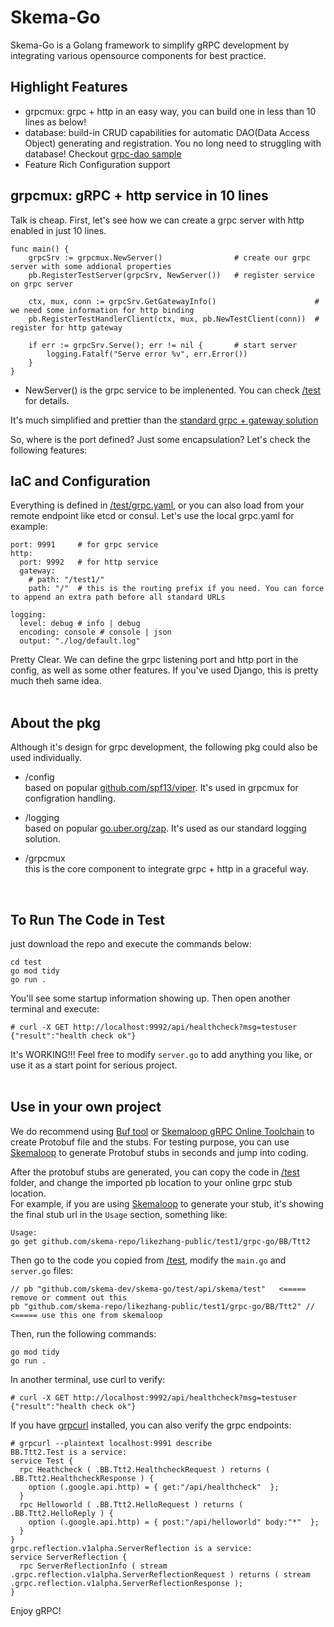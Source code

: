 # Skema-Go
Skema-Go is a Golang framework to simplify gRPC development by integrating various opensource components for best practice.  

## Highlight Features  
- grpcmux: grpc + http in an easy way, you can build one in less than 10 lines as below!
- database: build-in CRUD capabilities for automatic DAO(Data Access Object) generating and registration. You no long need to struggling with database! Checkout [grpc-dao sample](https://github.com/skema-dev/skema-go/tree/main/sample/grpc-dao)
- Feature Rich Configuration support


## grpcmux: gRPC + http service in 10 lines
Talk is cheap. First, let's see how we can create a grpc server with http enabled in just 10 lines.
```
func main() {
	grpcSrv := grpcmux.NewServer()                # create our grpc server with some addional properties
	pb.RegisterTestServer(grpcSrv, NewServer())   # register service on grpc server

	ctx, mux, conn := grpcSrv.GetGatewayInfo()                      # we need some information for http binding
	pb.RegisterTestHandlerClient(ctx, mux, pb.NewTestClient(conn))  # register for http gateway

	if err := grpcSrv.Serve(); err != nil {       # start server
		logging.Fatalf("Serve error %v", err.Error())
	}
}
```
* NewServer() is the grpc service to be implenented. You can check [/test](https://github.com/skema-dev/skema-go/tree/main/test) for details.  

It's much simplified and prettier than the [standard grpc + gateway solution](https://grpc-ecosystem.github.io/grpc-gateway/docs/tutorials/adding_annotations/)  

So, where is the port defined? Just some encapsulation?  Let's check the following features:
<br/>

## IaC and Configuration
Everything is defined in [/test/grpc.yaml](https://github.com/skema-dev/skema-go/tree/main/test/grpc.yaml), or you can also load from your remote endpoint like etcd or consul. Let's use the local grpc.yaml for example:  
```
port: 9991     # for grpc service
http:
  port: 9992   # for http service
  gateway:
    # path: "/test1/"
    path: "/"  # this is the routing prefix if you need. You can force to append an extra path before all standard URLs

logging:
  level: debug # info | debug
  encoding: console # console | json
  output: "./log/default.log"
```
  
Pretty Clear. We can define the grpc listening port and http port in the config, as well as some other features. If you've used Django, this is pretty much theh same idea.  
<br/>

## About the pkg
Although it's design for grpc development, the following pkg could also be used individually.  

* /config  
  based on popular [github.com/spf13/viper](github.com/spf13/viper). It's used in grpcmux for configration handling.
  
* /logging  
  based on popular [go.uber.org/zap](go.uber.org/zap). It's used as our standard logging solution.  

* /grpcmux  
  this is the core component to integrate grpc + http in a graceful way.  
<br/>


## To Run The Code in Test
just download the repo and execute the commands below:  
```
cd test
go mod tidy
go run .
```
  
You'll see some startup information showing up. Then open another terminal and execute:  
```
# curl -X GET http://localhost:9992/api/healthcheck?msg=testuser
{"result":"health check ok"}
```
  
It's WORKING!!! Feel free to modify `server.go` to add anything you like, or use it as a start point for serious project.  
<br/>
  
  
## Use in your own project  
We do recommend using [Buf tool](https://buf.build/) or [Skemaloop gRPC Online Toolchain](https://www.skemaloop.dev) to create Protobuf file and the stubs. For testing purpose, you can use  [Skemaloop](https://www.skemaloop.dev) to generate Protobuf stubs in seconds and jump into coding.  

After the protobuf stubs are generated, you can copy the code in [/test](https://github.com/skema-dev/skema-go/tree/main/test) folder, and change the imported pb location to your online grpc stub location.  
For example, if you are using [Skemaloop](https://www.skemaloop.dev) to generate your stub, it's showing the final stub url in the `Usage` section, something like:   
```
Usage:
go get github.com/skema-repo/likezhang-public/test1/grpc-go/BB/Ttt2
```
  
Then go to the code you copied from [/test](https://github.com/skema-dev/skema-go/tree/main/test), modify the `main.go` and `server.go` files:  
```
// pb "github.com/skema-dev/skema-go/test/api/skema/test"   <===== remove or comment out this
pb "github.com/skema-repo/likezhang-public/test1/grpc-go/BB/Ttt2" // <===== use this one from skemaloop
```
  
Then, run the following commands:  
```
go mod tidy
go run .
```
  
In another terminal, use curl to verify:  
```
# curl -X GET http://localhost:9992/api/healthcheck?msg=testuser
{"result":"health check ok"}
```
  
If you have [grpcurl](https://github.com/fullstorydev/grpcurl) installed, you can also verify the grpc endpoints:  
```
# grpcurl --plaintext localhost:9991 describe
BB.Ttt2.Test is a service:
service Test {
  rpc Heathcheck ( .BB.Ttt2.HealthcheckRequest ) returns ( .BB.Ttt2.HealthcheckResponse ) {
    option (.google.api.http) = { get:"/api/healthcheck"  };
  }
  rpc Helloworld ( .BB.Ttt2.HelloRequest ) returns ( .BB.Ttt2.HelloReply ) {
    option (.google.api.http) = { post:"/api/helloworld" body:"*"  };
  }
}
grpc.reflection.v1alpha.ServerReflection is a service:
service ServerReflection {
  rpc ServerReflectionInfo ( stream .grpc.reflection.v1alpha.ServerReflectionRequest ) returns ( stream .grpc.reflection.v1alpha.ServerReflectionResponse );
}
```
  

Enjoy gRPC!